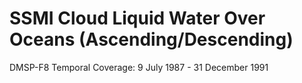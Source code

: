 # SSMI Cloud Liquid Water Over Oceans (Ascending/Descending)
DMSP-F8 Temporal Coverage: 9 July 1987 - 31 December 1991
